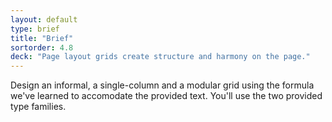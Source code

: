 ```yaml
---
layout: default
type: brief
title: "Brief"
sortorder: 4.8
deck: "Page layout grids create structure and harmony on the page."
---
```

Design an informal, a single-column and a modular grid using the formula we've learned to accomodate the provided text. You'll use the two provided type families.
